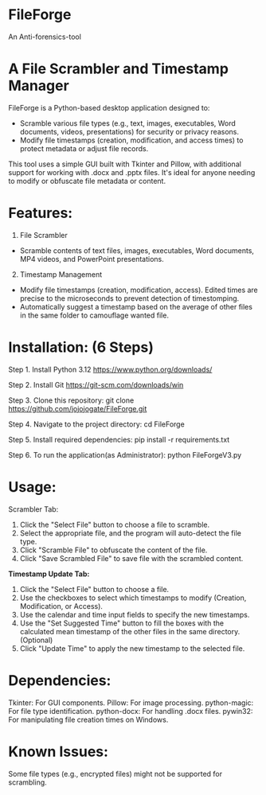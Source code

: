 # FileForge 
An Anti-forensics-tool


# A File Scrambler and Timestamp Manager

FileForge is a Python-based desktop application designed to:
- Scramble various file types (e.g., text, images, executables, Word documents, videos, presentations) for security or privacy reasons.
- Modify file timestamps (creation, modification, and access times) to protect metadata or adjust file records. 

This tool uses a simple GUI built with Tkinter and Pillow, with additional support for working with .docx and .pptx files. It's ideal for anyone needing to modify or obfuscate file metadata or content.

# Features:
1. File Scrambler
- Scramble contents of text files, images, executables, Word documents, MP4 videos, and PowerPoint presentations.
2. Timestamp Management
- Modify file timestamps (creation, modification, access). Edited times are precise to the microseconds to prevent detection of timestomping.
- Automatically suggest a timestamp based on the average of other files in the same folder to camouflage wanted file.

# Installation: (6 Steps)

Step 1. Install  Python 3.12 https://www.python.org/downloads/

Step 2. Install Git https://git-scm.com/downloads/win

Step 3. Clone this repository: git clone https://github.com/jojojogate/FileForge.git

Step 4. Navigate to the project directory: cd FileForge

Step 5. Install required dependencies: pip install -r requirements.txt

Step 6. To run the application(as Administrator): python FileForgeV3.py

# Usage:

Scrambler Tab:
1. Click the "Select File" button to choose a file to scramble.
2. Select the appropriate file, and the program will auto-detect the file type.
3. Click "Scramble File" to obfuscate the content of the file.
4. Click "Save Scrambled File" to save file with the scrambled content.

   
**Timestamp Update Tab:**
1. Click the "Select File" button to choose a file.
2. Use the checkboxes to select which timestamps to modify (Creation, Modification, or Access).
3. Use the calendar and time input fields to specify the new timestamps.
4. Use the "Set Suggested Time" button to fill the boxes with the calculated mean timestamp of the other files in the same directory. (Optional)
5. Click "Update Time" to apply the new timestamp to the selected file.


# Dependencies:
Tkinter: For GUI components.
Pillow: For image processing.
python-magic: For file type identification.
python-docx: For handling .docx files.
pywin32: For manipulating file creation times on Windows.

# Known Issues:
Some file types (e.g., encrypted files) might not be supported for scrambling.
